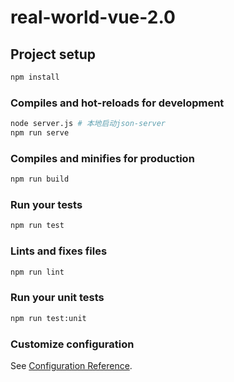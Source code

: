 # real-world-vue-2.0

## Project setup

```bash
npm install
```

### Compiles and hot-reloads for development

```bash
node server.js # 本地启动json-server
npm run serve
```

### Compiles and minifies for production

```bash
npm run build
```

### Run your tests

```bash
npm run test
```

### Lints and fixes files

```bash
npm run lint
```

### Run your unit tests

```bash
npm run test:unit
```

### Customize configuration

See [Configuration Reference](https://cli.vuejs.org/config/).
